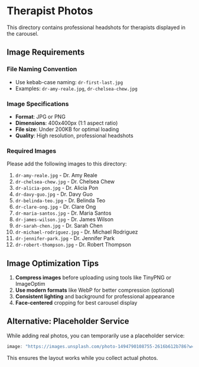 # Therapist Photos

This directory contains professional headshots for therapists displayed in the carousel.

## Image Requirements

### File Naming Convention
- Use kebab-case naming: `dr-first-last.jpg`
- Examples: `dr-amy-reale.jpg`, `dr-chelsea-chew.jpg`

### Image Specifications
- **Format**: JPG or PNG
- **Dimensions**: 400x400px (1:1 aspect ratio)
- **File size**: Under 200KB for optimal loading
- **Quality**: High resolution, professional headshots

### Required Images
Please add the following images to this directory:

1. `dr-amy-reale.jpg` - Dr. Amy Reale
2. `dr-chelsea-chew.jpg` - Dr. Chelsea Chew  
3. `dr-alicia-pon.jpg` - Dr. Alicia Pon
4. `dr-davy-guo.jpg` - Dr. Davy Guo
5. `dr-belinda-teo.jpg` - Dr. Belinda Teo
6. `dr-clare-ong.jpg` - Dr. Clare Ong
7. `dr-maria-santos.jpg` - Dr. Maria Santos
8. `dr-james-wilson.jpg` - Dr. James Wilson
9. `dr-sarah-chen.jpg` - Dr. Sarah Chen
10. `dr-michael-rodriguez.jpg` - Dr. Michael Rodriguez
11. `dr-jennifer-park.jpg` - Dr. Jennifer Park
12. `dr-robert-thompson.jpg` - Dr. Robert Thompson

## Image Optimization Tips

1. **Compress images** before uploading using tools like TinyPNG or ImageOptim
2. **Use modern formats** like WebP for better compression (optional)
3. **Consistent lighting** and background for professional appearance
4. **Face-centered** cropping for best carousel display

## Alternative: Placeholder Service

While adding real photos, you can temporarily use a placeholder service:
```javascript
image: "https://images.unsplash.com/photo-1494790108755-2616b612b786?w=400&h=400&fit=crop&crop=face"
```

This ensures the layout works while you collect actual photos. 